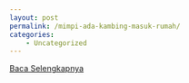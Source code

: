 ```yaml
---
layout: post
permalink: /mimpi-ada-kambing-masuk-rumah/
categories:
    - Uncategorized
---
```


[Baca Selengkapnya](/10)